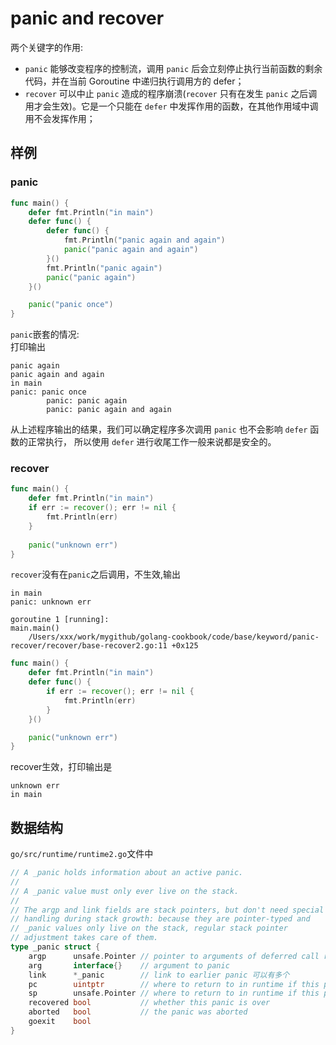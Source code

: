 # panic and recover  
两个关键字的作用:  
- `panic` 能够改变程序的控制流，调用 `panic` 后会立刻停止执行当前函数的剩余代码，并在当前 Goroutine 中递归执行调用方的 defer；
- `recover` 可以中止 `panic` 造成的程序崩溃(`recover` 只有在发生 `panic` 之后调用才会生效)。它是一个只能在 `defer` 中发挥作用的函数，在其他作用域中调用不会发挥作用；

## 样例
### panic 
```go
func main() {
	defer fmt.Println("in main")
	defer func() {
		defer func() {
			fmt.Println("panic again and again")
			panic("panic again and again")
		}()
		fmt.Println("panic again")
		panic("panic again")
	}()

	panic("panic once")
}
``` 
`panic`嵌套的情况:  
打印输出
```
panic again
panic again and again
in main  
panic: panic once
        panic: panic again
        panic: panic again and again
```
从上述程序输出的结果，我们可以确定程序多次调用 `panic` 也不会影响 `defer` 函数的正常执行，
所以使用 `defer` 进行收尾工作一般来说都是安全的。

### recover 

```go
func main() {
	defer fmt.Println("in main")
	if err := recover(); err != nil {
		fmt.Println(err)
	}
	
	panic("unknown err")
}
```
`recover`没有在`panic`之后调用，不生效,输出
```
in main
panic: unknown err

goroutine 1 [running]:
main.main()
    /Users/xxx/work/mygithub/golang-cookbook/code/base/keyword/panic-recover/recover/base-recover2.go:11 +0x125
```

```go 
func main() {
	defer fmt.Println("in main")
	defer func() {
		if err := recover(); err != nil {
			fmt.Println(err)
		}
	}()

	panic("unknown err")
}
``` 
recover生效，打印输出是
```shell
unknown err
in main
```

## 数据结构 

`go/src/runtime/runtime2.go`文件中
```go
// A _panic holds information about an active panic.
//
// A _panic value must only ever live on the stack.
//
// The argp and link fields are stack pointers, but don't need special
// handling during stack growth: because they are pointer-typed and
// _panic values only live on the stack, regular stack pointer
// adjustment takes care of them.
type _panic struct {
	argp      unsafe.Pointer // pointer to arguments of deferred call run during panic; cannot move - known to liblink
	arg       interface{}    // argument to panic
	link      *_panic        // link to earlier panic 可以有多个
	pc        uintptr        // where to return to in runtime if this panic is bypassed
	sp        unsafe.Pointer // where to return to in runtime if this panic is bypassed
	recovered bool           // whether this panic is over
	aborted   bool           // the panic was aborted
	goexit    bool
}
```  


